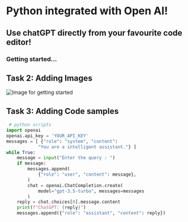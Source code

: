 # Python integrated with Open AI!
## Use chatGPT directly from your favourite code editor!
### Getting started...

## Task 2: Adding Images
![Image for getting started](https://octodex.github.com/images/filmtocats.png)

## Task 3: Adding Code samples
``` python
 # python scripts
import openai 
openai.api_key = 'YOUR_API_KEY'
messages = [ {"role": "system", "content": 
			"You are a intelligent assistant."} ] 
while True: 
	message = input("Enter the query : ") 
	if message: 
		messages.append( 
			{"role": "user", "content": message}, 
		) 
		chat = openai.ChatCompletion.create( 
			model="gpt-3.5-turbo", messages=messages 
		) 
	reply = chat.choices[0].message.content 
	print(f"ChatGPT: {reply}") 
	messages.append({"role": "assistant", "content": reply}) 
```
